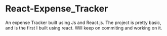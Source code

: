 # React-Expense_Tracker
An expense Tracker built using Js and React.js. 
The project is pretty basic, and is the first I built using react. Will keep on commiting and working on it.
